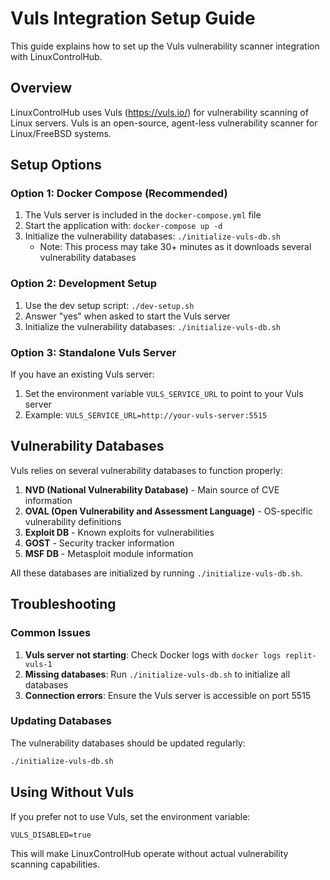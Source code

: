 # Vuls Integration Setup Guide

This guide explains how to set up the Vuls vulnerability scanner integration with LinuxControlHub.

## Overview

LinuxControlHub uses Vuls (https://vuls.io/) for vulnerability scanning of Linux servers. Vuls is an open-source, agent-less vulnerability scanner for Linux/FreeBSD systems.

## Setup Options

### Option 1: Docker Compose (Recommended)

1. The Vuls server is included in the `docker-compose.yml` file
2. Start the application with: `docker-compose up -d`
3. Initialize the vulnerability databases: `./initialize-vuls-db.sh`
   - Note: This process may take 30+ minutes as it downloads several vulnerability databases

### Option 2: Development Setup

1. Use the dev setup script: `./dev-setup.sh`
2. Answer "yes" when asked to start the Vuls server
3. Initialize the vulnerability databases: `./initialize-vuls-db.sh`

### Option 3: Standalone Vuls Server

If you have an existing Vuls server:

1. Set the environment variable `VULS_SERVICE_URL` to point to your Vuls server
2. Example: `VULS_SERVICE_URL=http://your-vuls-server:5515`

## Vulnerability Databases

Vuls relies on several vulnerability databases to function properly:

1. **NVD (National Vulnerability Database)** - Main source of CVE information
2. **OVAL (Open Vulnerability and Assessment Language)** - OS-specific vulnerability definitions
3. **Exploit DB** - Known exploits for vulnerabilities
4. **GOST** - Security tracker information
5. **MSF DB** - Metasploit module information

All these databases are initialized by running `./initialize-vuls-db.sh`.

## Troubleshooting

### Common Issues

1. **Vuls server not starting**: Check Docker logs with `docker logs replit-vuls-1`
2. **Missing databases**: Run `./initialize-vuls-db.sh` to initialize all databases
3. **Connection errors**: Ensure the Vuls server is accessible on port 5515

### Updating Databases

The vulnerability databases should be updated regularly:

```bash
./initialize-vuls-db.sh
```

## Using Without Vuls

If you prefer not to use Vuls, set the environment variable:

```
VULS_DISABLED=true
```

This will make LinuxControlHub operate without actual vulnerability scanning capabilities.